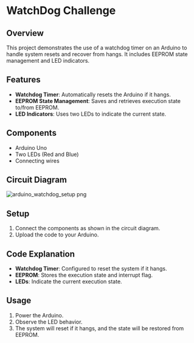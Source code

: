 # WatchDog Challenge

## Overview
This project demonstrates the use of a watchdog timer on an Arduino to handle system resets and recover from hangs. It includes EEPROM state management and LED indicators.

## Features
- **Watchdog Timer**: Automatically resets the Arduino if it hangs.
- **EEPROM State Management**: Saves and retrieves execution state to/from EEPROM.
- **LED Indicators**: Uses two LEDs to indicate the current state.

## Components
- Arduino Uno
- Two LEDs (Red and Blue)
- Connecting wires

## Circuit Diagram
![arduino_watchdog_setup png](https://github.com/user-attachments/assets/1d7a94cf-aef6-4903-a018-4a29fff344d2)

## Setup
1. Connect the components as shown in the circuit diagram.
2. Upload the code to your Arduino.

## Code Explanation
- **Watchdog Timer**: Configured to reset the system if it hangs.
- **EEPROM**: Stores the execution state and interrupt flag.
- **LEDs**: Indicate the current execution state.

## Usage
1. Power the Arduino.
2. Observe the LED behavior.
3. The system will reset if it hangs, and the state will be restored from EEPROM.

